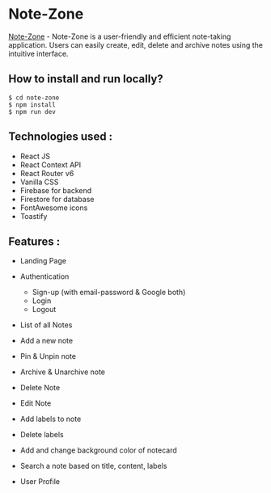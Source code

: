 # Note-Zone
[Note-Zone](https://note-zone.netlify.app/) - Note-Zone is a user-friendly and efficient note-taking application. Users can easily create, edit, delete and archive notes using the intuitive interface.


## How to install and run locally?

```
$ cd note-zone
$ npm install
$ npm run dev
```

## **Technologies used :**

- React JS
- React Context API 
- React Router v6
- Vanilla CSS
- Firebase for backend
- Firestore for database
- FontAwesome icons
- Toastify


## **Features :**

- Landing Page
- Authentication
  - Sign-up (with email-password & Google both)
  - Login
  - Logout

- List of all Notes 
- Add a new note
- Pin & Unpin note
- Archive & Unarchive note
- Delete Note
- Edit Note
- Add labels to note
- Delete labels
- Add and change background color of notecard
- Search a note based on title, content, labels
- User Profile


